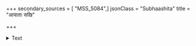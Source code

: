 +++
secondary_sources = [ "MSS_5084",]
jsonClass = "Subhaashita"
title = "आयाताः सखि"

+++

<details><summary>Text</summary>

आयाताः सखि वर्षा वर्षादपि यासु वासरो दीर्घः।  
दिशि दिशि नीरतरङ्गो नीरतरङ्गो ममापि हृदयेशः॥
</details>
